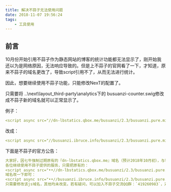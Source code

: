 ```yaml
---
title: 解决不蒜子无法使用问题
date: 2018-11-07 19:56:24
tags: 
    - 工具使用
---
```

<meta name="referrer" content="no-referrer" />

## 前言

10月份开始引用不蒜子作为静态网站的博客的统计功能都无法显示了，刚开始我还以为是网络原因，无法响应导致的。但是上不蒜子的官网看了一下，才知道，原来不蒜子的域名更改了，导致script引用不了，从而无法进行统计。

因此，想要继续使用不蒜子功能，只能修改NexT的配置了。

只需要将 ..\next\layout_third-party\analytics下的 busuanzi-counter.swig修改成不蒜子新的域名就可以正常显示了。

例子：

```yaml
<script async src="//dn-lbstatics.qbox.me/busuanzi/2.3/busuanzi.pure.mini.js••"></script>
```
改成：
```yaml
<script async src="//busuanzi.ibruce.info/busuanzi/2.3/busuanzi.pure.mini.js••"></script>
```

下面是不蒜子的官方公告：

```yaml
大家好，因七牛强制过期原有的『dn-lbstatics.qbox.me』域名（预计2018年10月初），与客服沟通数次无果，即使我提出为此付费也不行，只能更换域名到『busuanzi.ibruce.info』！因我是最早的一批七牛用户，为七牛至少带来了数百个邀请用户，很痛心，很无奈！
各位继续使用不蒜子提供的服务，只需把原有的：
<script async src="••//dn-lbstatics.qbox.me/busuanzi/2.3/busuanzi.pure.mini.js••"></script>
域名改一下即可：
<script async src="••//busuanzi.ibruce.info/busuanzi/2.3/busuanzi.pure.mini.js••"</script>
只需要修改该js域名，其他均未改变。若有疑问，可以加入不蒜子交流QQ群：`419260983`，对您带来的不便，非常抱歉！！！还是那句话，不蒜子不会中断服务！！！！
```
